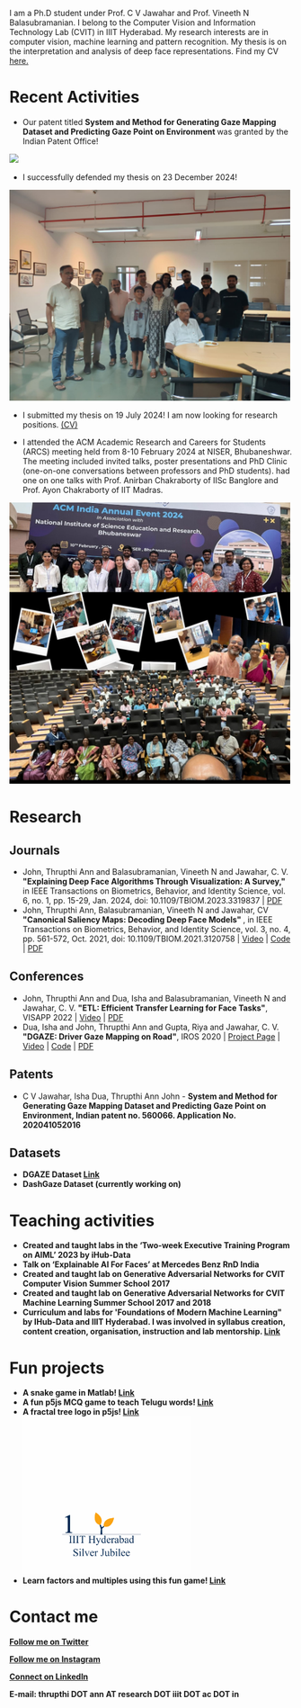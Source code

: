 

I am a Ph.D student under Prof. C V Jawahar and Prof. Vineeth N Balasubramanian. I belong to the Computer Vision and Information Technology Lab (CVIT) in IIIT Hyderabad. My research interests are in computer vision, machine learning and pattern recognition. My thesis is on the interpretation and analysis of deep face representations. Find my CV <a href="/assets/doc/longcv.pdf" download="download">here.</a>

# Recent Activities
* Our patent titled <b>System and Method for Generating Gaze Mapping Dataset and Predicting Gaze Point on Environment </b> was granted by the Indian Patent Office!
<img src="/assets/img/patent_combined.png" width="500"> 

* I successfully defended my thesis on 23 December 2024!
<img src="/assets/img/thesisparty.jpg" width="500" />

* I submitted my thesis on 19 July 2024! I am now looking for research positions. <a href="/assets/doc/longcv.pdf" download="download">(CV)</a>

* I attended the ACM Academic Research and Careers for Students (ARCS) meeting held from 8-10 February 2024 at NISER, Bhubaneshwar. The meeting included invited talks, poster presentations and PhD Clinic (one-on-one conversations between professors and PhD students).  had one on one talks with Prof. Anirban Chakraborty of IISc Banglore and Prof. Ayon Chakraborty of IIT Madras.
<img src="/assets/img/ARCS2024.jpg" width="500" />

# Research
## Journals
* John, Thrupthi Ann and Balasubramanian, Vineeth N and Jawahar, C. V. <b> "Explaining Deep Face Algorithms Through Visualization: A Survey," </b> in IEEE Transactions on Biometrics, Behavior, and Identity Science, vol. 6, no. 1, pp. 15-29, Jan. 2024, doi: 10.1109/TBIOM.2023.3319837 | [PDF](https://arxiv.org/pdf/2309.14715.pdf)
* John, Thrupthi Ann, Balasubramanian, Vineeth N and Jawahar, CV <b>"Canonical Saliency Maps: Decoding Deep Face Models" </b>, in IEEE Transactions on Biometrics, Behavior, and Identity Science, vol. 3, no. 4, pp. 561-572, Oct. 2021, doi: 10.1109/TBIOM.2021.3120758 | [Video](https://youtu.be/-36xg7KWrDE) | [Code](https://codeocean.com/capsule/2602708/tree/v1) | [PDF](https://arxiv.org/abs/2105.01386)

## Conferences
* John, Thrupthi Ann and Dua, Isha and Balasubramanian, Vineeth N and Jawahar, C. V. <b>"ETL: Efficient Transfer Learning for Face Tasks"</b>, VISAPP 2022 | [Video](https://www.youtube.com/watch?v=AfrV8P_IMGU&t=2s) | [PDF](http://cdn.iiit.ac.in/cdn/cvit.iiit.ac.in/images/ConferencePapers/2022/ETL_VISSAP.pdf)
* Dua, Isha and John, Thrupthi Ann and Gupta, Riya and Jawahar, C. V. <b>"DGAZE: Driver Gaze Mapping on Road"</b>, IROS 2020 | [Project Page](http://cvit.iiit.ac.in/research/projects/cvit-projects/dgaze) | [Video](https://youtu.be/EoDkxqOhnoQ) | [Code](https://github.com/duaisha/DGAZE) | [PDF](http://cdn.iiit.ac.in/cdn/cvit.iiit.ac.in/images/Projects/DGAZE/paper.pdf)

## Patents
* C V Jawahar, Isha Dua, Thrupthi Ann John - <b>System and Method for Generating Gaze Mapping Dataset and Predicting Gaze Point on Environment<b>, Indian patent no. 560066. Application No. 202041052016

## Datasets
* DGAZE Dataset [Link](http://cvit.iiit.ac.in/research/projects/cvit-projects/dgaze)
* DashGaze Dataset (currently working on)



# Teaching activities
*	Created and taught labs in the ‘Two-week Executive Training Program on AIML’ 2023 by iHub-Data
*	Talk on ‘Explainable AI For Faces’ at Mercedes Benz RnD India
*	Created and taught lab on Generative Adversarial Networks for CVIT Computer Vision Summer School 2017
*	Created and taught lab on Generative Adversarial Networks for CVIT Machine Learning Summer School 2017 and 2018
* Curriculum and labs for 'Foundations of Modern Machine Learning" by IHub-Data and IIIT Hyderabad. I was involved in syllabus creation, content creation, organisation, instruction and lab mentorship. [Link](https://ihub-data.iiit.ac.in/mml2021/)

# Fun projects
* A snake game in Matlab! [Link](https://github.com/ThrupthiAnn/SnakeAI)
* A fun p5js MCQ game to teach Telugu words! [Link](https://editor.p5js.org/ThrupthiAnn/full/7vWC9-uvU)
* A fractal tree logo in p5js! [Link](https://editor.p5js.org/ThrupthiAnn/full/N8na5BnjS) <img src="/assets/img/lightgif.gif" width="300" />
* Learn factors and multiples using this fun game! [Link](https://editor.p5js.org/ThrupthiAnn/full/tKwT6UkL5)

# Contact me
<p><a href="twitter.com/annthrupthi" class="btn btn-info btn-block" target="_blank"><i class="icon-comment icon-white"></i> Follow me on Twitter</a></p>
<p><a href="https://www.instagram.com/thrupthiann/" class="btn btn-warning btn-block" target="_blank"><i class="icon-picture icon-white"></i> Follow me on Instagram</a></p>
<p><a href="https://www.linkedin.com/in/thrupthi-ann-john/?originalSubdomain=in" class="btn btn-primary btn-block" target="_blank"><i class="icon-briefcase icon-white"></i> Connect on LinkedIn</a></p>
E-mail: thrupthi DOT ann AT research DOT iiit DOT ac DOT in

